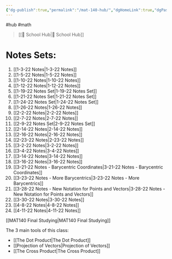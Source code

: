 ```yaml
---
{"dg-publish":true,"permalink":"/mat-140-hub/","dgHomeLink":true,"dgPassFrontmatter":false,"dgShowLocalGraph":true}
---
```


#hub #math  
> [[🏫 School Hub|🏫 School Hub]]

# Notes Sets:
1. [[1-3-22 Notes|1-3-22 Notes]]
2. [[1-5-22 Notes|1-5-22 Notes]]
3. [[1-10-22 Notes|1-10-22 Notes]]
4. [[1-12-22 Notes|1-12-22 Notes]]
5. [[1-19-22 Notes Set|1-19-22 Notes Set]]
6. [[1-21-22 Notes Set|1-21-22 Notes Set]]
7. [[1-24-22 Notes Set|1-24-22 Notes Set]]
8. [[1-26-22 Notes|1-26-22 Notes]]
9. [[2-2-22 Notes|2-2-22 Notes]]
10. [[2-7-22 Notes|2-7-22 Notes]]
11. [[2-9-22 Notes Set|2-9-22 Notes Set]]
12. [[2-14-22 Notes|2-14-22 Notes]]
13. [[2-16-22 Notes|2-16-22 Notes]]
14. [[2-23-22 Notes|2-23-22 Notes]]
15. [[3-2-22 Notes|3-2-22 Notes]]
16. [[3-4-22 Notes|3-4-22 Notes]]
17. [[3-14-22 Notes|3-14-22 Notes]]
18. [[3-16-22 Notes|3-16-22 Notes]]
19. [[3-21-22 Notes - Barycentric Coordinates|3-21-22 Notes - Barycentric Coordinates]]
20. [[3-23-22 Notes - More Barycentrics|3-23-22 Notes - More Barycentrics]]
21. [[3-28-22 Notes - New Notation for Points and Vectors|3-28-22 Notes - New Notation for Points and Vectors]]
22. [[3-30-22 Notes|3-30-22 Notes]]
23. [[4-8-22 Notes|4-8-22 Notes]]
24. [[4-11-22 Notes|4-11-22 Notes]]

[[MAT140 Final Studying|MAT140 Final Studying]]

The 3 main tools of this class:
* [[The Dot Product|The Dot Product]]
* [[Projection of Vectors|Projection of Vectors]]
* [[The Cross Product|The Cross Product]]